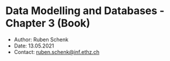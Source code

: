# Data Modelling and Databases - Chapter 3 (Book)
- Author: Ruben Schenk
- Date: 13.05.2021
- Contact: ruben.schenk@inf.ethz.ch